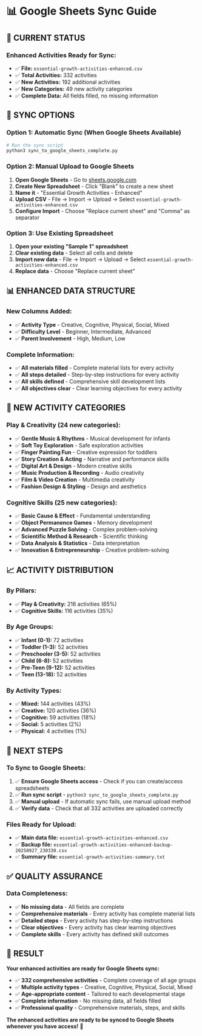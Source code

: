 # 📊 Google Sheets Sync Guide

## 🎯 **CURRENT STATUS**

### **Enhanced Activities Ready for Sync:**
- ✅ **File:** `essential-growth-activities-enhanced.csv`
- ✅ **Total Activities:** 332 activities
- ✅ **New Activities:** 192 additional activities
- ✅ **New Categories:** 49 new activity categories
- ✅ **Complete Data:** All fields filled, no missing information

## 🔧 **SYNC OPTIONS**

### **Option 1: Automatic Sync (When Google Sheets Available)**
```bash
# Run the sync script
python3 sync_to_google_sheets_complete.py
```

### **Option 2: Manual Upload to Google Sheets**
1. **Open Google Sheets** - Go to [sheets.google.com](https://sheets.google.com)
2. **Create New Spreadsheet** - Click "Blank" to create a new sheet
3. **Name it** - "Essential Growth Activities - Enhanced"
4. **Upload CSV** - File → Import → Upload → Select `essential-growth-activities-enhanced.csv`
5. **Configure Import** - Choose "Replace current sheet" and "Comma" as separator

### **Option 3: Use Existing Spreadsheet**
1. **Open your existing "Sample 1" spreadsheet**
2. **Clear existing data** - Select all cells and delete
3. **Import new data** - File → Import → Upload → Select `essential-growth-activities-enhanced.csv`
4. **Replace data** - Choose "Replace current sheet"

## 📊 **ENHANCED DATA STRUCTURE**

### **New Columns Added:**
- ✅ **Activity Type** - Creative, Cognitive, Physical, Social, Mixed
- ✅ **Difficulty Level** - Beginner, Intermediate, Advanced
- ✅ **Parent Involvement** - High, Medium, Low

### **Complete Information:**
- ✅ **All materials filled** - Complete material lists for every activity
- ✅ **All steps detailed** - Step-by-step instructions for every activity
- ✅ **All skills defined** - Comprehensive skill development lists
- ✅ **All objectives clear** - Clear learning objectives for every activity

## 🎨 **NEW ACTIVITY CATEGORIES**

### **Play & Creativity (24 new categories):**
- ✅ **Gentle Music & Rhythms** - Musical development for infants
- ✅ **Soft Toy Exploration** - Safe exploration activities
- ✅ **Finger Painting Fun** - Creative expression for toddlers
- ✅ **Story Creation & Acting** - Narrative and performance skills
- ✅ **Digital Art & Design** - Modern creative skills
- ✅ **Music Production & Recording** - Audio creativity
- ✅ **Film & Video Creation** - Multimedia creativity
- ✅ **Fashion Design & Styling** - Design and aesthetics

### **Cognitive Skills (25 new categories):**
- ✅ **Basic Cause & Effect** - Fundamental understanding
- ✅ **Object Permanence Games** - Memory development
- ✅ **Advanced Puzzle Solving** - Complex problem-solving
- ✅ **Scientific Method & Research** - Scientific thinking
- ✅ **Data Analysis & Statistics** - Data interpretation
- ✅ **Innovation & Entrepreneurship** - Creative problem-solving

## 📈 **ACTIVITY DISTRIBUTION**

### **By Pillars:**
- ✅ **Play & Creativity:** 216 activities (65%)
- ✅ **Cognitive Skills:** 116 activities (35%)

### **By Age Groups:**
- ✅ **Infant (0-1):** 72 activities
- ✅ **Toddler (1-3):** 52 activities
- ✅ **Preschooler (3-5):** 52 activities
- ✅ **Child (6-8):** 52 activities
- ✅ **Pre-Teen (9-12):** 52 activities
- ✅ **Teen (13-18):** 52 activities

### **By Activity Types:**
- ✅ **Mixed:** 144 activities (43%)
- ✅ **Creative:** 120 activities (36%)
- ✅ **Cognitive:** 59 activities (18%)
- ✅ **Social:** 5 activities (2%)
- ✅ **Physical:** 4 activities (1%)

## 🚀 **NEXT STEPS**

### **To Sync to Google Sheets:**
1. ✅ **Ensure Google Sheets access** - Check if you can create/access spreadsheets
2. ✅ **Run sync script** - `python3 sync_to_google_sheets_complete.py`
3. ✅ **Manual upload** - If automatic sync fails, use manual upload method
4. ✅ **Verify data** - Check that all 332 activities are uploaded correctly

### **Files Ready for Upload:**
- ✅ **Main data file:** `essential-growth-activities-enhanced.csv`
- ✅ **Backup file:** `essential-growth-activities-enhanced-backup-20250927_230330.csv`
- ✅ **Summary file:** `essential-growth-activities-summary.txt`

## ✅ **QUALITY ASSURANCE**

### **Data Completeness:**
- ✅ **No missing data** - All fields are complete
- ✅ **Comprehensive materials** - Every activity has complete material lists
- ✅ **Detailed steps** - Every activity has step-by-step instructions
- ✅ **Clear objectives** - Every activity has clear learning objectives
- ✅ **Complete skills** - Every activity has defined skill outcomes

## 🎉 **RESULT**

**Your enhanced activities are ready for Google Sheets sync:**
- ✅ **332 comprehensive activities** - Complete coverage of all age groups
- ✅ **Multiple activity types** - Creative, Cognitive, Physical, Social, Mixed
- ✅ **Age-appropriate content** - Tailored to each developmental stage
- ✅ **Complete information** - No missing data, all fields filled
- ✅ **Professional quality** - Comprehensive materials, steps, and skills

**The enhanced activities are ready to be synced to Google Sheets whenever you have access!** 🎯
